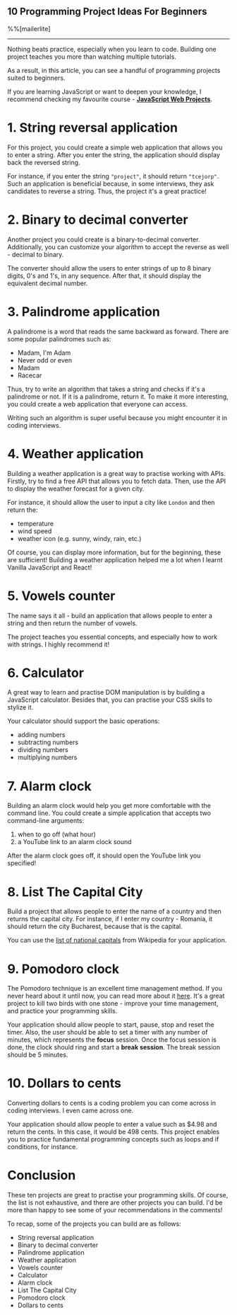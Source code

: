## 10 Programming Project Ideas For Beginners

%%[mailerlite]

<hr/>

Nothing beats practice, especially when you learn to code. Building one project teaches you more than watching multiple tutorials.

As a result, in this article, you can see a handful of programming projects suited to beginners.

If you are learning JavaScript or want to deepen your knowledge, I recommend checking my favourite course - **[JavaScript Web Projects](https://catalins.tech/jsprojects)**.

# 1. String reversal application
For this project, you could create a simple web application that allows you to enter a string. After you enter the string, the application should display back the reversed string.

For instance, if you enter the string ```"project"```, it should return ```"tcejorp"```.  Such an application is beneficial because, in some interviews, they ask candidates to reverse a string. Thus, the project it's a great practice!

# 2. Binary to decimal converter
Another project you could create is a binary-to-decimal converter. Additionally, you can customize your algorithm to accept the reverse as well - decimal to binary.

The converter should allow the users to enter strings of up to 8 binary digits, 0's and 1's, in any sequence. After that, it should display the equivalent decimal number.

# 3. Palindrome application
A palindrome is a word that reads the same backward as forward. There are some popular palindromes such as:
* Madam, I'm Adam
* Never odd or even
* Madam
* Racecar

Thus, try to write an algorithm that takes a string and checks if it's a palindrome or not. If it is a palindrome, return it. To make it more interesting, you could create a web application that everyone can access.

Writing such an algorithm is super useful because you might encounter it in coding interviews.

# 4. Weather application
Building a weather application is a great way to practise working with APIs. Firstly, try to find a free API that allows you to fetch data. Then, use the API to display the weather forecast for a given city.

For instance, it should allow the user to input a city like `London` and then return the:
* temperature
* wind speed
* weather icon (e.g. sunny, windy, rain, etc.)

Of course, you can display more information, but for the beginning, these are sufficient! Building a weather application helped me a lot when I learnt Vanilla JavaScript and React!

# 5. Vowels counter
The name says it all - build an application that allows people to enter a string and then return the number of vowels.

The project teaches you essential concepts, and especially how to work with strings. I highly recommend it!

# 6. Calculator
A great way to learn and practise DOM manipulation is by building a JavaScript calculator. Besides that, you can practise your CSS skills to stylize it.

Your calculator should support the basic operations:
* adding numbers
* subtracting numbers
* dividing numbers
* multiplying numbers

# 7. Alarm clock
Building an alarm clock would help you get more comfortable with the command line. You could create a simple application that accepts two command-line arguments:
1. when to go off (what hour)
2. a YouTube link to an alarm clock sound

After the alarm clock goes off, it should open the YouTube link you specified!

# 8. List The Capital City
Build a project that allows people to enter the name of a country and then returns the capital city. For instance, if I enter my country - Romania, it should return the city Bucharest, because that is the capital.

You can use the [list of national capitals](https://en.wikipedia.org/wiki/List_of_national_capitals) from Wikipedia for your application. 

# 9. Pomodoro clock
The Pomodoro technique is an excellent time management method. If you never heard about it until now, you can read more about it [here](https://en.wikipedia.org/wiki/Pomodoro_Technique). It's a great project to kill two birds with one stone - improve your time management, and practice your programming skills. 

Your application should allow people to start, pause, stop and reset the timer. Also, the user should be able to set a timer with any number of minutes, which represents the **focus** session. Once the focus session is done, the clock should ring and start a **break session**. The break session should be 5 minutes.

# 10. Dollars to cents
Converting dollars to cents is a coding problem you can come across in coding interviews. I even came across one.

Your application should allow people to enter a value such as $4.98 and return the cents. In this case, it would be 498 cents. This project enables you to practice fundamental programming concepts such as loops and if conditions, for instance.

# Conclusion
These ten projects are great to practise your programming skills. Of course, the list is not exhaustive, and there are other projects you can build. I'd be more than happy to see some of your recommendations in the comments!

To recap, some of the projects you can build are as follows:
* String reversal application
* Binary to decimal converter
* Palindrome application
* Weather application
* Vowels counter
* Calculator
* Alarm clock
* List The Capital City
* Pomodoro clock
* Dollars to cents